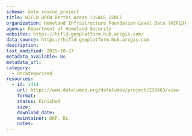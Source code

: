 ```yaml
---
schema: data_rescue_project 
title: HIFLD OPEN Berths Areas (USACE IENC)
organization: Homeland Infrastructure Foundation-Level Data (HIFLD)
agency: Department of Homeland Security
websites: https://hifld-geoplatform.hub.arcgis.com/
data_source: https://hifld-geoplatform.hub.arcgis.com
description: 
last_modified: 2025-10-27
metadata_available: No
metadata_url: 
category:
  - Uncategorized 
resources:
  - id: 1414
    url: https://www.datalumos.org/datalumos/project/238663/view
    format: 
    status: Finished
    size: 
    download_date: 
    maintainer: DRP, DL
    notes: 
---
```


